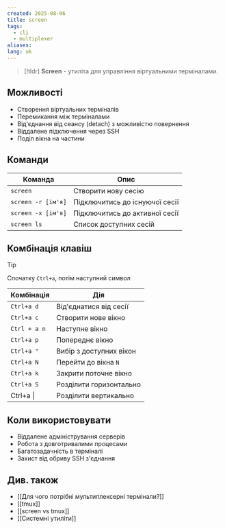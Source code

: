 ```yaml
---
created: 2025-08-06
title: screen
tags:
  - cli
  - multiplexer
aliases: 
lang: uk
---
```


> [!tldr]
> **Screen** - утиліта для управління віртуальними терміналами.

## Можливості

- Створення віртуальних терміналів
- Перемикання між терміналами
- Від'єднання від сеансу (detach) з можливістю повернення
- Віддалене підключення через SSH
- Поділ вікна на частини

## Команди

| Команда            | Опис                           |
| ------------------ | ------------------------------ |
| `screen`           | Створити нову сесію            |
| `screen -r [ім'я]` | Підключитись до існуючої сесії |
| `screen -x [ім'я]` | Підключитись до активної сесії |
| `screen ls`        | Список доступних сесій         |

## Комбінація клавіш

> [!tip]
> Спочатку `Ctrl+a`, потім наступний символ

| Комбінація   | Дія                     |
| ------------ | ----------------------- |
| `Ctrl+a d`   | Від'єднатися від сесії  |
| `Ctrl+a c`   | Створити нове вікно     |
| `Ctrl + a n` | Наступне вікно          |
| `Ctrl+a p`   | Попереднє вікно         |
| `Ctrl+a "`   | Вибір з доступних вікон |
| `Ctrl+a N`   | Перейти до вікна `N`    |
| `Ctrl+a k`   | Закрити поточне вікно   |
| `Ctrl+a S`   | Розділити горизонтально |
| Ctrl+a \|    | Розділити вертикально   |

## Коли використовувати 
- Віддалене адміністрування серверів
- Робота з довготривалими процесами
- Багатозадачність в терміналі
- Захист від обриву SSH з'єднання
## Див. також

- [[Для чого потрібні мультиплексерні термінали?]]
- [[tmux]]
- [[screen vs tmux]]
- [[Системні утиліти]]